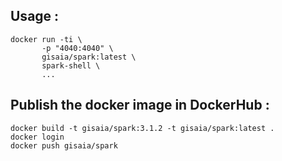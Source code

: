 ## Usage :
```
docker run -ti \
       -p "4040:4040" \
       gisaia/spark:latest \
       spark-shell \
       ...
```

## Publish the docker image in DockerHub :
```
docker build -t gisaia/spark:3.1.2 -t gisaia/spark:latest .
docker login
docker push gisaia/spark
```
